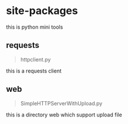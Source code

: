 # site-packages
this is python mini tools

## requests

> httpclient.py

this is a requests client

## web

> SimpleHTTPServerWithUpload.py

this is a directory web which support upload file